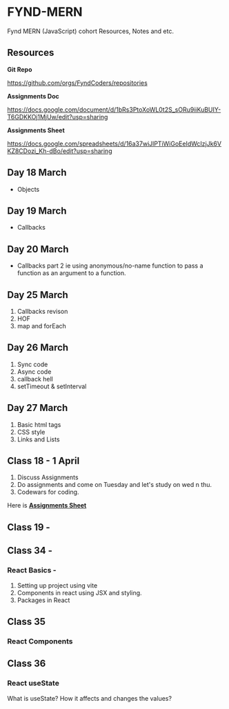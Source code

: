# FYND-MERN
Fynd MERN (JavaScript) cohort Resources, Notes and etc.

## Resources 

**Git Repo**


https://github.com/orgs/FyndCoders/repositories

**Assignments Doc**


https://docs.google.com/document/d/1bRs3PtoXoWL0t2S_sORu9iiKuBUIY-T6GDKKOj1MjUw/edit?usp=sharing

**Assignments Sheet**

https://docs.google.com/spreadsheets/d/16a37wiJlPTiWiGoEeIdWcIzjJk6VKZ8CDozi_Kh-dBo/edit?usp=sharing

<!-- Cline ai -->

## Day 18 March 
- Objects

## Day 19 March

- Callbacks

## Day 20 March
- Callbacks part 2 ie using anonymous/no-name function to pass a function as an argument to a function.

## Day 25 March

1. Callbacks revison
2. HOF
3. map and forEach

## Day 26 March

1. Sync code
2. Async code
3. callback hell
4. setTimeout & setInterval

## Day 27 March

1. Basic html tags
2. CSS style
3. Links and Lists

## Class 18 - 1 April

1. Discuss Assignments
2. Do assignments and come on Tuesday and let's study on wed n thu.
3. Codewars for coding.

Here is **[Assignments Sheet](https://docs.google.com/spreadsheets/d/16a37wiJlPTiWiGoEeIdWcIzjJk6VKZ8CDozi_Kh-dBo/edit?usp=sharing)**

## Class 19 - 

## Class 34 -

### React Basics -
1. Setting up project using vite
2. Components in react using JSX and styling.
3. Packages in React

## Class 35 

### React Components

## Class 36

### React useState
What is useState? 
How it affects and changes the values?
